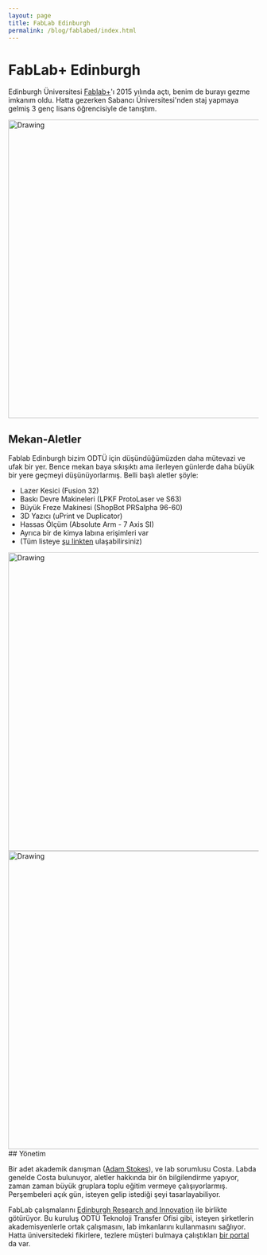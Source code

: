 ```yaml
---
layout: page
title: FabLab Edinburgh
permalink: /blog/fablabed/index.html
---
```


# FabLab+ Edinburgh

Edinburgh Üniversitesi [Fablab+](http://www.homepages.ed.ac.uk/v1ctalal/index.html)'ı 2015 yılında açtı, benim de burayı gezme imkanım oldu. Hatta gezerken Sabancı Üniversitesi'nden staj yapmaya gelmiş 3 genç lisans öğrencisiyle de tanıştım.

<img src="../images/fablab_ed.jpg" alt="Drawing" style="width: 600px;"/>


## Mekan-Aletler
Fablab Edinburgh bizim ODTÜ için düşündüğümüzden daha mütevazi ve ufak bir yer. Bence mekan baya sıkışıktı ama ilerleyen günlerde daha büyük bir yere geçmeyi düşünüyorlarmış. Belli başlı aletler şöyle:

- Lazer Kesici (Fusion 32)
- Baskı Devre Makineleri (LPKF ProtoLaser ve S63)
- Büyük Freze Makinesi (ShopBot PRSalpha 96-60)
- 3D Yazıcı (uPrint ve Duplicator)
- Hassas Ölçüm (Absolute Arm - 7 Axis SI)
- Ayrıca bir de kimya labına erişimleri var
- (Tüm listeye [şu linkten](http://www.homepages.ed.ac.uk/v1ctalal/resources.html) ulaşabilirsiniz)

<img src="../images/fablab_masalar.jpg" alt="Drawing" style="width: 600px;"/>

<img src="../images/fablab_ed.jpg" alt="Drawing" style="width: 600px;"/>
## Yönetim

Bir adet akademik danışman ([Adam Stokes](http://www.homepages.ed.ac.uk/v1ctalal/people.html)), ve lab sorumlusu Costa. Labda genelde Costa bulunuyor, aletler hakkında bir ön bilgilendirme yapıyor, zaman zaman büyük gruplara toplu eğitim vermeye çalışıyorlarmış. Perşembeleri açık gün, isteyen gelip istediği şeyi tasarlayabiliyor.

FabLab çalışmalarını [Edinburgh Research and Innovation](http://www.research-innovation.ed.ac.uk/WorkingWithUs.aspx) ile birlikte götürüyor. Bu kuruluş ODTÜ Teknoloji Transfer Ofisi gibi, isteyen şirketlerin akademisyenlerle ortak çalışmasını, lab imkanlarını kullanmasını sağlıyor. Hatta üniversitedeki fikirlere, tezlere müşteri bulmaya çalıştıkları [bir portal](http://www.research-innovation.ed.ac.uk/Opportunities.aspx) da var. 

